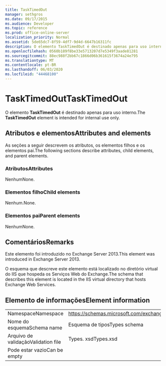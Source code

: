 ```yaml
---
title: TaskTimedOut
manager: sethgros
ms.date: 09/17/2015
ms.audience: Developer
ms.topic: reference
ms.prod: office-online-server
localization_priority: Normal
ms.assetid: 5de65dc7-8f59-4df7-9d4d-6647b16311fc
description: O elemento TaskTimedOut é destinado apenas para uso interno.
ms.openlocfilehash: 0560b189f8be33e5713207d7e5349f3aade81281
ms.sourcegitcommit: 88ec988f2bb67c1866d06b361615f3674a24e795
ms.translationtype: MT
ms.contentlocale: pt-BR
ms.lasthandoff: 06/03/2020
ms.locfileid: "44468100"
---
```

# <a name="tasktimedout"></a><span data-ttu-id="6714b-103">TaskTimedOut</span><span class="sxs-lookup"><span data-stu-id="6714b-103">TaskTimedOut</span></span>

<span data-ttu-id="6714b-104">O elemento **TaskTimedOut** é destinado apenas para uso interno.</span><span class="sxs-lookup"><span data-stu-id="6714b-104">The **TaskTimedOut** element is intended for internal use only.</span></span> 

## <a name="attributes-and-elements"></a><span data-ttu-id="6714b-105">Atributos e elementos</span><span class="sxs-lookup"><span data-stu-id="6714b-105">Attributes and elements</span></span>

<span data-ttu-id="6714b-106">As seções a seguir descrevem os atributos, os elementos filhos e os elementos pai.</span><span class="sxs-lookup"><span data-stu-id="6714b-106">The following sections describe attributes, child elements, and parent elements.</span></span>
  
### <a name="attributes"></a><span data-ttu-id="6714b-107">Atributos</span><span class="sxs-lookup"><span data-stu-id="6714b-107">Attributes</span></span>

<span data-ttu-id="6714b-108">Nenhum</span><span class="sxs-lookup"><span data-stu-id="6714b-108">None.</span></span>
  
### <a name="child-elements"></a><span data-ttu-id="6714b-109">Elementos filho</span><span class="sxs-lookup"><span data-stu-id="6714b-109">Child elements</span></span>

<span data-ttu-id="6714b-110">Nenhum.</span><span class="sxs-lookup"><span data-stu-id="6714b-110">None.</span></span>
  
### <a name="parent-elements"></a><span data-ttu-id="6714b-111">Elementos pai</span><span class="sxs-lookup"><span data-stu-id="6714b-111">Parent elements</span></span>

<span data-ttu-id="6714b-112">Nenhum</span><span class="sxs-lookup"><span data-stu-id="6714b-112">None.</span></span>
  
## <a name="remarks"></a><span data-ttu-id="6714b-113">Comentários</span><span class="sxs-lookup"><span data-stu-id="6714b-113">Remarks</span></span>

<span data-ttu-id="6714b-114">Este elemento foi introduzido no Exchange Server 2013.</span><span class="sxs-lookup"><span data-stu-id="6714b-114">This element was introduced in Exchange Server 2013.</span></span>
  
<span data-ttu-id="6714b-115">O esquema que descreve este elemento está localizado no diretório virtual do IIS que hospeda os Serviços Web do Exchange.</span><span class="sxs-lookup"><span data-stu-id="6714b-115">The schema that describes this element is located in the IIS virtual directory that hosts Exchange Web Services.</span></span>
  
## <a name="element-information"></a><span data-ttu-id="6714b-116">Elemento de informações</span><span class="sxs-lookup"><span data-stu-id="6714b-116">Element information</span></span>

|||
|:-----|:-----|
|<span data-ttu-id="6714b-117">Namespace</span><span class="sxs-lookup"><span data-stu-id="6714b-117">Namespace</span></span>  <br/> |https://schemas.microsoft.com/exchange/services/2006/types  <br/> |
|<span data-ttu-id="6714b-118">Nome do esquema</span><span class="sxs-lookup"><span data-stu-id="6714b-118">Schema name</span></span>  <br/> |<span data-ttu-id="6714b-119">Esquema de tipos</span><span class="sxs-lookup"><span data-stu-id="6714b-119">Types schema</span></span>  <br/> |
|<span data-ttu-id="6714b-120">Arquivo de validação</span><span class="sxs-lookup"><span data-stu-id="6714b-120">Validation file</span></span>  <br/> |<span data-ttu-id="6714b-121">Types. xsd</span><span class="sxs-lookup"><span data-stu-id="6714b-121">Types.xsd</span></span>  <br/> |
|<span data-ttu-id="6714b-122">Pode estar vazio</span><span class="sxs-lookup"><span data-stu-id="6714b-122">Can be empty</span></span>  <br/> ||
   

